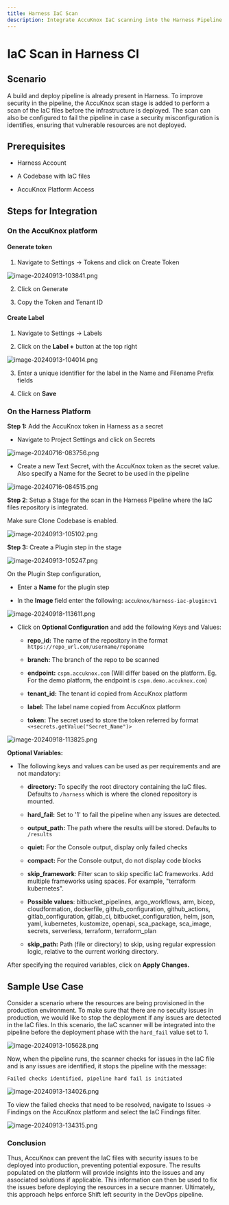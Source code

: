 ```yaml
---
title: Harness IaC Scan
description: Integrate AccuKnox IaC scanning into the Harness Pipeline to perform a scan of the IaC files before the infrastructure is deployed. This guide demonstrates how to add the AccuKnox scan stage to the pipeline and configure it to fail the pipeline in case a security misconfiguration is identified.
---
```


# IaC Scan in Harness CI

## Scenario

A build and deploy pipeline is already present in Harness. To improve security in the pipeline, the AccuKnox scan stage is added to perform a scan of the IaC files before the infrastructure is deployed. The scan can also be configured to fail the pipeline in case a security misconfiguration is identifies, ensuring that vulnerable resources are not deployed.

## Prerequisites

- Harness Account

- A Codebase with IaC files

- AccuKnox Platform Access

## Steps for Integration

### On the AccuKnox platform

#### Generate token

1. Navigate to Settings → Tokens and click on Create Token

![image-20240913-103841.png](images/harness-iac-scan/1.png)

2. Click on Generate

3. Copy the Token and Tenant ID

#### Create Label

1. Navigate to Settings → Labels

2. Click on the **Label +** button at the top right

![image-20240913-104014.png](images/harness-iac-scan/2.png)

3. Enter a unique identifier for the label in the Name and Filename Prefix fields

4. Click on **Save**

### On the Harness Platform

**Step 1:** Add the AccuKnox token in Harness as a secret

- Navigate to Project Settings and click on Secrets

![image-20240716-083756.png](images/harness-iac-scan/3.png)

- Create a new Text Secret, with the AccuKnox token as the secret value. Also specify a Name for the Secret to be used in the pipeline

![image-20240716-084515.png](images/harness-iac-scan/4.png)

**Step 2**: Setup a Stage for the scan in the Harness Pipeline where the IaC files repository is integrated.

Make sure Clone Codebase is enabled.

![image-20240913-105102.png](images/harness-iac-scan/5.png)

**Step 3:** Create a Plugin step in the stage

![image-20240913-105247.png](images/harness-iac-scan/6.png)

On the Plugin Step configuration,

- Enter a **Name** for the plugin step

- In the **Image** field enter the following: `accuknox/harness-iac-plugin:v1`

![image-20240918-113611.png](images/harness-iac-scan/7.png)

- Click on **Optional Configuration** and add the following Keys and Values:

  - **repo_id:** The name of the repository in the format `https://repo_url.com/username/reponame`

  - **branch:** The branch of the repo to be scanned

  - **endpoint:** `cspm.accuknox.com` (Will differ based on the platform. Eg. For the demo platform, the endpoint is `cspm.demo.accuknox.com`)

  - **tenant_id:** The tenant id copied from AccuKnox platform

  - **label:** The label name copied from AccuKnox platform

  - **token:** The secret used to store the token referred by format `<+secrets.getValue("Secret_Name")>`

![image-20240918-113825.png](images/harness-iac-scan/8.png)

**Optional Variables:**

- The following keys and values can be used as per requirements and are not mandatory:

  - **directory:** To specify the root directory containing the IaC files. Defaults to `/harness` which is where the cloned repository is mounted.

  - **hard_fail:** Set to '1' to fail the pipeline when any issues are detected.

  - **output_path:** The path where the results will be stored. Defaults to `/results`

  - **quiet:** For the Console output, display only failed checks

  - **compact:** For the Console output, do not display code blocks

  - **skip_framework**: Filter scan to skip specific IaC frameworks. Add multiple frameworks using spaces. For example, "terraform kubernetes".
  - **Possible values**: bitbucket_pipelines, argo_workflows, arm, bicep, cloudformation, dockerfile, github_configuration, github_actions, gitlab_configuration, gitlab_ci, bitbucket_configuration, helm, json, yaml, kubernetes, kustomize, openapi, sca_package, sca_image, secrets, serverless, terraform, terraform_plan

  - **skip_path:** Path (file or directory) to skip, using regular expression logic, relative to the current working directory.

After specifying the required variables, click on **Apply Changes.**

## Sample Use Case

Consider a scenario where the resources are being provisioned in the production environment. To make sure that there are no secuity issues in production, we would like to stop the deployment if any issues are detected in the IaC files. In this scenario, the IaC scanner will be integrated into the pipeline before the deployment phase with the `hard_fail` value set to 1.

![image-20240913-105628.png](images/harness-iac-scan/9.png)

Now, when the pipeline runs, the scanner checks for issues in the IaC file and is any issues are identified, it stops the pipeline with the message:

`Failed checks identified, pipeline hard fail is initiated`

![image-20240913-134026.png](images/harness-iac-scan/10.png)

To view the failed checks that need to be resolved, navigate to Issues → Findings on the AccuKnox platform and select the IaC Findings filter.

![image-20240913-134315.png](images/harness-iac-scan/11.png)

### Conclusion

Thus, AccuKnox can prevent the IaC files with security issues to be deployed into production, preventing potential exposure. The results populated on the platform will provide insights into the issues and any associated solutions if applicable. This information can then be used to fix the issues before deploying the resources in a secure manner. Ultimately, this approach helps enforce Shift left security in the DevOps pipeline.
